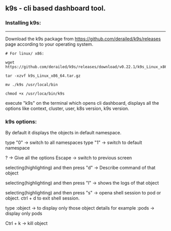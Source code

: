 ## k9s - cli based dashboard tool.

### Installing k9s:
--------------------------------------------

Download the k9s package from https://github.com/derailed/k9s/releases page according to your operating system.

```
# For linux/ x86:

wget https://github.com/derailed/k9s/releases/download/v0.22.1/k9s_Linux_x86_64.tar.gz

tar -xzvf k9s_Linux_x86_64.tar.gz

mv ./k9s /usr/local/bin

chmod +x /usr/loca/bin/k9s
```

execute "k9s" on the terminal which opens cli dashboard, displays all the options like context, cluster, user, k8s version, k9s version.

### k9s options:

By default it displays the objects in default namespace.

type "0" -> switch to all namespaces
type "1" -> switch to default namespace

? -> Give all the options
Escape -> switch to previous screen

selecting(highlighting) and then press "d" -> Describe command of that object

selecting(highlighting) and then press "l" -> shows the logs of that object

selecting(highlighting) and then press "s" -> opena shell session to pod or object. ctrl + d to exit shell session.

type :object -> to display only those object details for example :pods -> display only pods

Ctrl + k -> kill object
